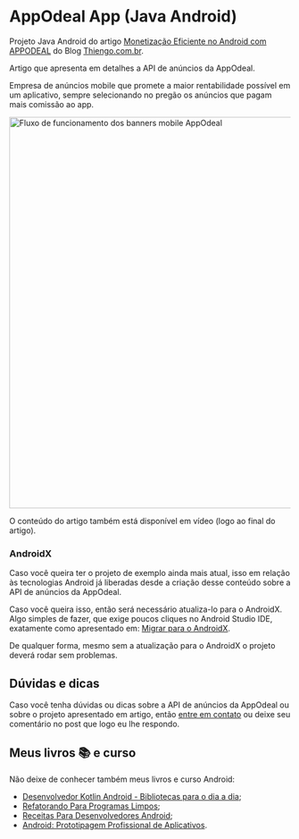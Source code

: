 # AppOdeal App (Java Android)

Projeto Java Android do artigo [Monetização Eficiente no Android com APPODEAL](https://www.thiengo.com.br/monetizacao-eficiente-no-android-com-appodeal) do Blog [Thiengo.com.br](https://www.thiengo.com.br).

Artigo que apresenta em detalhes a API de anúncios da AppOdeal.

Empresa de anúncios mobile que promete a maior rentabilidade possível em um aplicativo, sempre selecionando no pregão os anúncios que pagam mais comissão ao app.

<img src="https://www.thiengo.com.br/img/post/normal/nmjj5qkscn3kb70i0nbglckbs3974c1e2317cdb70754a9b28481f757a7.jpg" width="700" alt="Fluxo de funcionamento dos banners mobile AppOdeal">

O conteúdo do artigo também está disponível em vídeo (logo ao final do artigo).

### AndroidX

Caso você queira ter o projeto de exemplo ainda mais atual, isso em relação às tecnologias Android já liberadas desde a criação desse conteúdo sobre a API de anúncios da AppOdeal.

Caso você queira isso, então será necessário atualiza-lo para o AndroidX. Algo simples de fazer, que exige poucos cliques no Android Studio IDE, exatamente como apresentado em: [Migrar para o AndroidX](https://developer.android.com/jetpack/androidx/migrate?hl=pt-br).

De qualquer forma, mesmo sem a atualização para o AndroidX o projeto deverá rodar sem problemas.

## Dúvidas e dicas

Caso você tenha dúvidas ou dicas sobre a API de anúncios da AppOdeal ou sobre o projeto apresentado em artigo, então [entre em contato](https://www.thiengo.com.br/contato) ou deixe seu comentário no post que logo eu lhe respondo.

## Meus livros 📚 e curso

Não deixe de conhecer também meus livros e curso Android:

- [Desenvolvedor Kotlin Android - Bibliotecas para o dia a dia](https://www.thiengo.com.br/livro-desenvolvedor-kotlin-android);
- [Refatorando Para Programas Limpos](https://www.thiengo.com.br/livro-refatorando-para-programas-limpos);
- [Receitas Para Desenvolvedores Android](https://www.thiengo.com.br/livro-receitas-para-desenvolvedores-android);
- [Android: Prototipagem Profissional de Aplicativos](https://www.udemy.com/course/android-prototipagem-profissional-de-aplicativos/?locale=pt_BR&persist_locale=).
